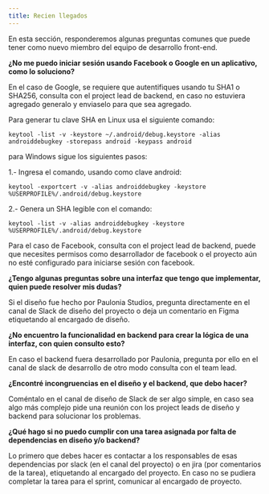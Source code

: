 ```yaml
---
title: Recien llegados
---
```


En esta sección, responderemos algunas preguntas comunes que puede tener como nuevo miembro del equipo de desarrollo front-end.

**¿No me puedo iniciar sesión usando Facebook o Google en un aplicativo, como lo soluciono?**

En el caso de Google, se requiere que autentifiques usando tu SHA1 o SHA256, consulta con el project lead de backend, en caso no estuviera agregado generalo y enviaselo para que sea agregado.

Para generar tu clave SHA en Linux usa el siguiente comando:

```console
keytool -list -v -keystore ~/.android/debug.keystore -alias androiddebugkey -storepass android -keypass android
```

para Windows sigue los siguientes pasos:

1.- Ingresa el comando, usando como clave android:

```console
keytool -exportcert -v -alias androiddebugkey -keystore %USERPROFILE%/.android/debug.keystore
```

2.- Genera un SHA legible con el comando:

```console
keytool -list -v -alias androiddebugkey -keystore %USERPROFILE%/.android/debug.keystore
```

Para el caso de Facebook, consulta con el project lead de backend, puede que necesites permisos como desarrollador de facebook o el proyecto aún no esté configurado para iniciarse sesión con facebook.

**¿Tengo algunas preguntas sobre una interfaz que tengo que implementar, quien puede resolver mis dudas?**

Si el diseño fue hecho por Paulonia Studios, pregunta directamente en el canal de Slack de diseño del proyecto o deja un comentario en Figma etiquetando al encargado de diseño.

**¿No encuentro la funcionalidad en backend para crear la lógica de una interfaz, con quien consulto esto?**

En caso el backend fuera desarrollado por Paulonia, pregunta por ello en el canal de slack de desarrollo de otro modo consulta con el team lead.

**¿Encontré incongruencias en el diseño y el backend, que debo hacer?**

Coméntalo en el canal de diseño de Slack de ser algo simple, en caso sea algo más complejo pide una reunión con los project leads de diseño y backend para solucionar los problemas.

**¿Qué hago si no puedo cumplir con una tarea asignada por falta de dependencias en diseño y/o backend?**

Lo primero que debes hacer es contactar a los responsables de esas dependencias por slack (en el canal del proyecto) o en jira (por comentarios de la tarea), etiquetando al encargado del proyecto. En caso no se pudiera completar la tarea para el sprint, comunicar al encargado de proyecto.

